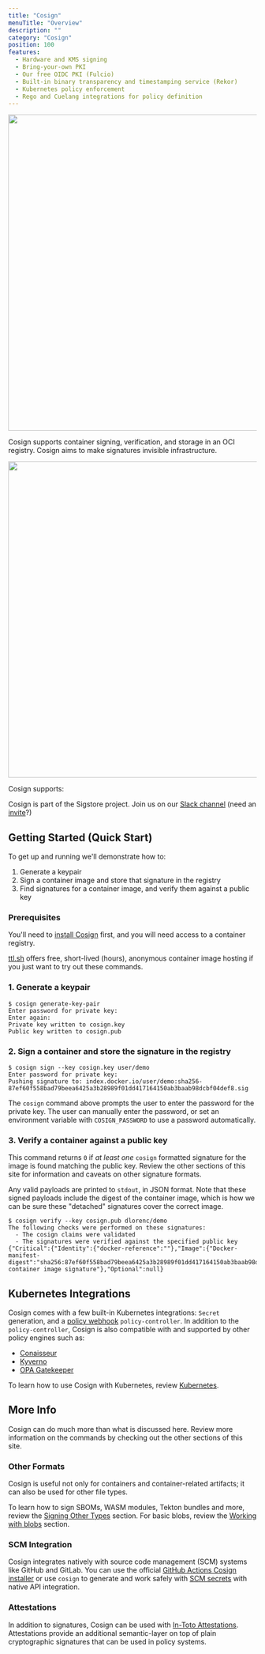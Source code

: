 ```yaml
---
title: "Cosign"
menuTitle: "Overview"
description: ""
category: "Cosign"
position: 100
features:
  - Hardware and KMS signing
  - Bring-your-own PKI
  - Our free OIDC PKI (Fulcio)
  - Built-in binary transparency and timestamping service (Rekor)
  - Kubernetes policy enforcement
  - Rego and Cuelang integrations for policy definition
---
```


<img src="/cosign_overview_v1.jpg" class="light-img" width="1280" height="640" alt=""/>

Cosign supports container signing, verification, and storage in an OCI registry.
Cosign aims to make signatures invisible infrastructure.

<img src="/cosign.gif" class="light-img" width="1280" height="640" alt=""/>

Cosign supports:

<list :items="features" type="info"></list>

Cosign is part of the Sigstore project. Join us on our [Slack channel](https://sigstore.slack.com/) (need an [invite](https://links.sigstore.dev/slack-invite)?)

## Getting Started (Quick Start)

To get up and running we'll demonstrate how to: 

1. Generate a keypair
1. Sign a container image and store that signature in the registry
1. Find signatures for a container image, and verify them against a public key

### Prerequisites

You'll need to [install Cosign](installation) first, and you will need access to a container registry.

[ttl.sh](https://ttl.sh) offers free, short-lived (hours), anonymous container image
hosting if you just want to try out these commands.

### 1. Generate a keypair

```shell
$ cosign generate-key-pair
Enter password for private key:
Enter again:
Private key written to cosign.key
Public key written to cosign.pub
```

### 2. Sign a container and store the signature in the registry

```shell
$ cosign sign --key cosign.key user/demo
Enter password for private key:
Pushing signature to: index.docker.io/user/demo:sha256-87ef60f558bad79beea6425a3b28989f01dd417164150ab3baab98dcbf04def8.sig
```

The `cosign` command above prompts the user to enter the password for the private key.
The user can manually enter the password, or set an environment variable with `COSIGN_PASSWORD` to use a password automatically.

### 3. Verify a container against a public key

This command returns `0` if *at least one* `cosign` formatted signature for the image is found
matching the public key. Review the other sections of this site for information and caveats on other signature formats.

Any valid payloads are printed to `stdout`, in JSON format.
Note that these signed payloads include the digest of the container image, which is how we can be
sure these "detached" signatures cover the correct image.

```shell
$ cosign verify --key cosign.pub dlorenc/demo
The following checks were performed on these signatures:
  - The cosign claims were validated
  - The signatures were verified against the specified public key
{"Critical":{"Identity":{"docker-reference":""},"Image":{"Docker-manifest-digest":"sha256:87ef60f558bad79beea6425a3b28989f01dd417164150ab3baab98dcbf04def8"},"Type":"cosign container image signature"},"Optional":null}
```

## Kubernetes Integrations

Cosign comes with a few built-in Kubernetes integrations: `Secret` generation, and a [policy webhook](../policy-controller/overview) `policy-controller`.
In addition to the `policy-controller`, Cosign is also compatible with and supported by other policy engines such as:

* [Conaisseur](https://github.com/sse-secure-systems/connaisseur#what-is-connaisseur)
* [Kyverno](https://kyverno.io/docs/writing-policies/verify-images/)
* [OPA Gatekeeper](https://github.com/sigstore/cosign-gatekeeper-provider)

To learn how to use Cosign with Kubernetes, review [Kubernetes](kubernetes).

## More Info

Cosign can do much more than what is discussed here. Review more information on the commands by checking out the other sections of this site.

### Other Formats

Cosign is useful not only for containers and container-related artifacts; it can also be used for other file types. 

To learn how to sign SBOMs, WASM modules, Tekton bundles and more, review the [Signing Other Types](other_types) section. For basic blobs, review the [Working with blobs](working_with_blobs) section.

### SCM Integration

Cosign integrates natively with source code management (SCM) systems like GitHub and GitLab.
You can use the official [GitHub Actions Cosign installer](https://github.com/marketplace/actions/cosign-installer) or use `cosign` to generate and work safely with [SCM secrets](git_support) with native API integration.

### Attestations

In addition to signatures, Cosign can be used with [In-Toto Attestations](https://github.com/in-toto/attestation).
Attestations provide an additional semantic-layer on top of plain cryptographic signatures that can be used in policy systems.
